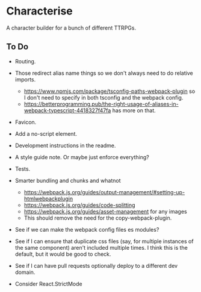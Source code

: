 # Characterise

A character builder for a bunch of different TTRPGs.

## To Do

- Routing.
- Those redirect alias name things so we don't always need to do relative imports.
  - https://www.npmjs.com/package/tsconfig-paths-webpack-plugin so I don't need to specify in both tsconfig and the webpack config.
  - https://betterprogramming.pub/the-right-usage-of-aliases-in-webpack-typescript-4418327f47fa has more on that.
- Favicon.
- Add a no-script element.
- Development instructions in the readme.
- A style guide note. Or maybe just enforce everything?

- Tests.

- Smarter bundling and chunks and whatnot
  - https://webpack.js.org/guides/output-management/#setting-up-htmlwebpackplugin
  - https://webpack.js.org/guides/code-splitting
  - https://webpack.js.org/guides/asset-management for any images
  - This should remove the need for the copy-webpack-plugin.
- See if we can make the webpack config files es modules?
- See if I can ensure that duplicate css files (say, for multiple instances of the same component) aren't included multiple times. I think this is the default, but it would be good to check.
- See if I can have pull requests optionally deploy to a different dev domain.
- Consider React.StrictMode